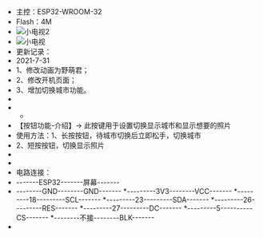  * 主控：ESP32-WROOM-32
 * Flash：4M
 * ![小电视2](C:\Users\LXH\Desktop\Python练习\ruance\desktop_TV\小电视2.jpg)
 * ![小电视](C:\Users\LXH\Desktop\Python练习\ruance\desktop_TV\小电视.jpg)
 * 更新记录：
 * 2021-7-31
 * 1、修改动画为野萌君；
 * 2、修改开机页面；
 * 3、增加切换城市功能。
 * 
 * 
    *
 * 【按钮功能-介绍】→ 此按键用于设置切换显示城市和显示想要的照片
 * 使用方法：1、长按按钮，待城市切换后立即松手，切换城市
 * 2、短按按钮，切换显示照片
 * 
 * 
 * 电路连接：
 * -------ESP32-------屏幕-------
 * --------GND--------GND-------
 *---------3V3--------VCC-------
 *---------18---------SCL-------
 *---------23---------SDA-------
 *---------26---------RES-------
 *---------27---------DC-------
 *---------5----------CS-------
 *--------不接--------BLK-------
 * 
